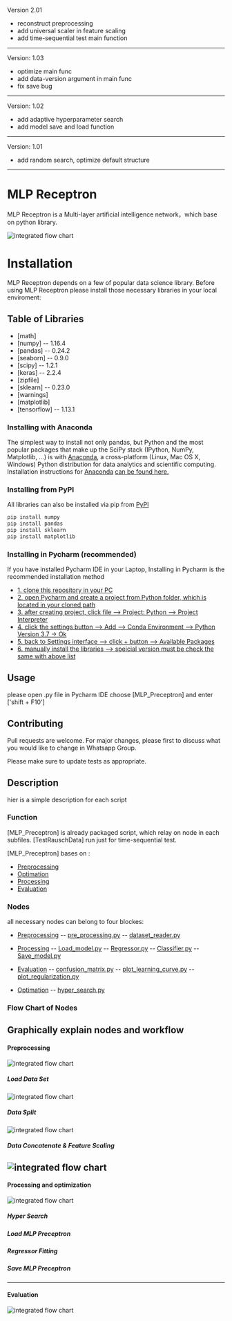 Version 2.01
- reconstruct preprocessing
- add universal scaler in feature scaling
- add time-sequential test main function
----------------------------------------
Version: 1.03
- optimize main func
- add data-version argument in main func
- fix save bug
----------------------------------------
Version: 1.02
- add adaptive hyperparameter search
- add model save and load function
----------------------------------------
Version: 1.01
- add random search, optimize default structure
----------------------------------------
# MLP Receptron
MLP Receptron is a Multi-layer artificial intelligence network，which base on python library.

![integrated flow chart](https://github.com/Cc-bugwriter/ARP_LBF/blob/master/Edraw/png/Block%20Schaltbild(Reihefolge).png)

# Installation
MLP Receptron depends on a few of popular data science library. 
Before using MLP Receptron please install those necessary libraries in your local enviroment:
## Table of Libraries
- [math]
- [numpy] -- 1.16.4
- [pandas] -- 0.24.2
- [seaborn] -- 0.9.0
- [scipy] -- 1.2.1
- [keras] -- 2.2.4
- [zipfile]
- [sklearn] -- 0.23.0
- [warnings]
- [matplotlib]
- [tensorflow] -- 1.13.1

### Installing with Anaconda
The simplest way to install not only pandas, but Python and the most popular packages that make up the SciPy stack (IPython, NumPy, Matplotlib, …) is with [Anaconda](https://www.anaconda.com/distribution/), a cross-platform (Linux, Mac OS X, Windows) Python distribution for data analytics and scientific computing.
Installation instructions for [Anaconda](https://www.anaconda.com/distribution/) [can be found here.](https://docs.continuum.io/anaconda/install/)

### Installing from PyPI
All libraries can also be installed via pip from [PyPI](https://pypi.org/)
```bash
pip install numpy
pip install pandas
pip install sklearn
pip install matplotlib
```

### Installing in Pycharm (recommended)
If you have installed Pycharm IDE in your Laptop, Installing in Pycharm is the recommended installation method
- [1. clone this repository in your PC](https://github.com/Cc-bugwriter/ARP_LBF.git)
- [2. open Pycharm and create a project from Python folder, which is located in your cloned path](https://github.com/Cc-bugwriter/ARP_LBF/blob/master/Python/LibrariesGuide/2.1OpenProject.png)
- [3. after creating project, click file --> Project: Python --> Project Interpreter](https://github.com/Cc-bugwriter/ARP_LBF/blob/master/Python/LibrariesGuide/3.2ProjectInterpreter.png)
- [4. click the settings button --> Add --> Conda Environment --> Python Version 3.7 -> Ok](https://github.com/Cc-bugwriter/ARP_LBF/blob/master/Python/LibrariesGuide/4.1AddInterpreter.png)
- [5. back to Settings interface --> click  +  button --> Available Packages](https://github.com/Cc-bugwriter/ARP_LBF/blob/master/Python/LibrariesGuide/5.0AddLibraries.png)
- [6. manually install the libraries --> speicial version must be check the same with above list ](https://github.com/Cc-bugwriter/ARP_LBF/tree/master/Python)

## Usage
please open .py file in Pycharm IDE
choose [MLP_Preceptron] and enter ['shift + F10']

## Contributing
Pull requests are welcome. For major changes, please first to discuss what you would like to change in Whatsapp Group.

Please make sure to update tests as appropriate.

## Description
hier is a simple description for each script
### Function
[MLP_Preceptron] is already packaged script, which relay on node in each subfiles.
[TestRauschData] run just for time-sequential test.

[MLP_Preceptron] bases on :
- [Preprocessing](https://github.com/Cc-bugwriter/ARP_LBF/tree/master/Python/Preprocessing)
- [Optimation](https://github.com/Cc-bugwriter/ARP_LBF/tree/master/Python/Optimation)
- [Processing](https://github.com/Cc-bugwriter/ARP_LBF/tree/master/Python/Processing)
- [Evaluation](https://github.com/Cc-bugwriter/ARP_LBF/tree/master/Python/Evaluation)

### Nodes
all necessary nodes can belong to four blockes:
- [Preprocessing](https://github.com/Cc-bugwriter/ARP_LBF/tree/master/Python/Preprocessing)
-- [pre_processing.py](https://github.com/Cc-bugwriter/ARP_LBF/blob/master/Python/Preprocessing/pre_processing.py)
-- [dataset_reader.py](https://github.com/Cc-bugwriter/ARP_LBF/blob/master/Python/Preprocessing/dataset_reader.py)

- [Processing](https://github.com/Cc-bugwriter/ARP_LBF/tree/master/Python/Processing)
-- [Load_model.py](https://github.com/Cc-bugwriter/ARP_LBF/blob/master/Python/Processing/Load_model.py)
-- [Regressor.py](https://github.com/Cc-bugwriter/ARP_LBF/blob/master/Python/Processing/Regressor.py)
-- [Classifier.py](https://github.com/Cc-bugwriter/ARP_LBF/blob/master/Python/Processing/Classifier.py)
-- [Save_model.py](https://github.com/Cc-bugwriter/ARP_LBF/blob/master/Python/Processing/Save_model.py)

- [Evaluation](https://github.com/Cc-bugwriter/ARP_LBF/tree/master/Python/Evaluation)
-- [confusion_matrix.py](https://github.com/Cc-bugwriter/ARP_LBF/blob/master/Python/Evaluation/confusion_matrix.py)
-- [plot_learning_curve.py](https://github.com/Cc-bugwriter/ARP_LBF/blob/master/Python/Evaluation/plot_learning_curve.py)
-- [plot_regularization.py](https://github.com/Cc-bugwriter/ARP_LBF/blob/master/Python/Evaluation/plot_regularization.py)

- [Optimation](https://github.com/Cc-bugwriter/ARP_LBF/tree/master/Python/Optimation)
-- [hyper_search.py](https://github.com/Cc-bugwriter/ARP_LBF/blob/master/Python/Optimation/hyper_search.py)

### Flow Chart of Nodes
Graphically explain nodes and workflow
----------------------------------------
#### Preprocessing
![integrated flow chart](https://github.com/Cc-bugwriter/ARP_LBF/blob/master/Edraw/png/Block%20Schaltbild(Reihefolge)_Preprocessing.png)
##### Load Data Set
![integrated flow chart](https://github.com/Cc-bugwriter/ARP_LBF/blob/master/Edraw/png/Preprocessing/Prepro_1_Load%20Data%20set.png)
##### Data Split
![integrated flow chart](https://github.com/Cc-bugwriter/ARP_LBF/blob/master/Edraw/png/Preprocessing/Prepro_3_neu_Data%20split.png)
##### Data Concatenate & Feature Scaling
![integrated flow chart](https://github.com/Cc-bugwriter/ARP_LBF/blob/master/Edraw/png/Preprocessing/Prepro_4_neu_Feature%20Scaling_neu.png)
----------------------------------------
#### Processing and optimization
![integrated flow chart](https://github.com/Cc-bugwriter/ARP_LBF/blob/master/Edraw/png/Block%20Schaltbild(Reihefolge)_Processing.png)
##### Hyper Search
##### Load MLP Preceptron
##### Regressor Fitting
##### Save MLP Preceptron
----------------------------------------
#### Evaluation
![integrated flow chart](https://github.com/Cc-bugwriter/ARP_LBF/blob/master/Edraw/png/Block%20Schaltbild(Reihefolge)_Evaluation.png)

